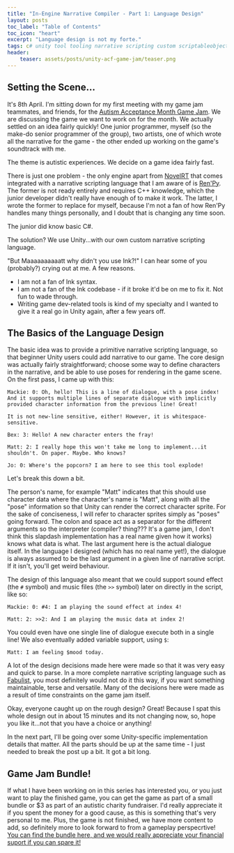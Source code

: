 ```yaml
---
title: "In-Engine Narrative Compiler - Part 1: Language Design"
layout: posts
toc_label: "Table of Contents"
toc_icon: "heart"
excerpt: "Language design is not my forte."
tags: c# unity tool tooling narrative scripting custom scriptableobject
header:
    teaser: assets/posts/unity-acf-game-jam/teaser.png
---
```


## Setting the Scene...

It's 8th April. I'm sitting down for my first meeting with my game jam teammates, and friends, for the [Autism Acceptance Month Game Jam](https://itch.io/b/1369/autism-acceptance-month-game-jam). We are discussing the game we want to work on for the month. We actually settled on an idea fairly quickly! One junior programmer, myself (so the make-do senior programmer of the group), two artists, one of which wrote all the narrative for the game - the other ended up working on the game's soundtrack with me.

The theme is autistic experiences. We decide on a game idea fairly fast.

There is just one problem - the only engine apart from [NovelRT](https://github.com/NovelRT/NovelRT) that comes integrated with a narrative scripting language that I am aware of is [Ren'Py](https://github.com/renpy/renpy). The former is not ready entirely and requires C++ knowledge, which the junior developer didn't really have enough of to make it work. The latter, I wrote the former to replace for myself, because I'm not a fan of how Ren'Py handles many things personally, and I doubt that is changing any time soon.

The junior did know basic C#.

The solution? We use Unity...with our own custom narrative scripting language.

"But Maaaaaaaaaatt why didn't you use Ink?!" I can hear some of you (probably?) crying out at me. A few reasons.

- I am not a fan of Ink syntax.
- I am not a fan of the Ink codebase - if it broke it'd be on me to fix it. Not fun to wade through.
- Writing game dev-related tools is kind of my specialty and I wanted to give it a real go in Unity again, after a few years off.

## The Basics of the Language Design

The basic idea was to provide a primitive narrative scripting language, so that beginner Unity users could add narrative to our game. The core design was actually fairly straightforward; choose some way to define characters in the narrative, and be able to use poses for rendering in the game scene. On the first pass, I came up with this:

```
Mackie: 0: Oh, hello! This is a line of dialogue, with a pose index!
And it supports multiple lines of separate dialogue with implicitly provided character information from the previous line! Great!

It is not new-line sensitive, either! However, it is whitespace-sensitive.

Bex: 3: Hello! A new character enters the fray!

Matt: 2: I really hope this won't take me long to implement...it shouldn't. On paper. Maybe. Who knows?

Jo: 0: Where's the popcorn? I am here to see this tool explode!
```

Let's break this down a bit.

The person's name, for example "Matt" indicates that this should use character data where the character's name is "Matt", along with all the "pose" information so that Unity can render the correct character sprite. For the sake of conciseness, I will refer to character sprites simply as "poses" going forward. The colon and space act as a separator for the different arguments so the interpreter (compiler? thing??? It's a game jam, I don't think this slapdash implementation has a real name given how it works) knows what data is what. The last argument here is the actual dialogue itself. In the language I designed (which has no real name yet!), the dialogue is always assumed to be the last argument in a given line of narrative script. If it isn't, you'll get weird behaviour.

The design of this language also meant that we could support sound effect (the `#` symbol) and music files (the `>>` symbol) later on directly in the script, like so:

```
Mackie: 0: #4: I am playing the sound effect at index 4!

Matt: 2: >>2: And I am playing the music data at index 2!
```

You could even have one single line of dialogue execute both in a single line! We also eventually added variable support, using `$`:

```
Matt: I am feeling $mood today.
```

A lot of the design decisions made here were made so that it was very easy and quick to parse. In a more complete narrative scripting language such as [Fabulist](https://github.com/NovelRT/Fabulist), you most definitely would not do it this way, if you want something maintainable, terse and versatile. Many of the decisions here were made as a result of time constraints on the game jam itself.

Okay, everyone caught up on the rough design? Great! Because I spat this whole design out in about 15 minutes and its not changing now, so, hope you like it...not that you have a choice or anything!

In the next part, I'll be going over some Unity-specific implementation details that matter. All the parts should be up at the same time - I just needed to break the post up a bit. It got a bit long.

## Game Jam Bundle!

If what I have been working on in this series has interested you, or you just want to play the finished game, you can get the game as part of a small bundle or $3 as part of an autistic charity fundraiser. I'd really appreciate it if you spent the money for a good cause, as this is something that's very personal to me. Plus, the game is not finished, we have more content to add, so definitely more to look forward to from a gameplay perspecrtive! [You can find the bundle here, and we would really appreciate your financial suport if you can spare it!](https://itch.io/b/1369/autism-acceptance-month-game-jam)